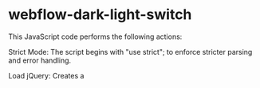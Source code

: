 # webflow-dark-light-switch

This JavaScript code performs the following actions:

Strict Mode: The script begins with "use strict"; to enforce stricter parsing and error handling.

Load jQuery: Creates a <script> element to load jQuery from the Google CDN and appends it to the document's head. Once jQuery is loaded, it runs a function to ensure no conflicts with other libraries.

Encapsulation: Wraps the main functionality in an anonymous function to avoid polluting the global namespace.

Webflow Integration: Ensures the Webflow array exists and pushes a function into it. This function will run when Webflow is ready.

Dark-Light Mode Toggle: Defines a function toggleDarkLightMode to switch between dark and light modes:

Checks the localStorage for the current mode.
Updates the page's background color, text color, and various other elements' styles based on the mode.
Sets appropriate images for dark and light modes.
Adds or removes CSS classes for dark mode.
Initial Mode Setup: On document ready, calls toggleDarkLightMode to apply the correct mode based on localStorage.

Button Click Event: Adds a click event listener to the .dark-light-button to toggle the dark-light mode and update localStorage.

Page Unload Event: Stores the current mode in localStorage when the user navigates away from the page to maintain the setting.

In summary, this code dynamically loads jQuery and sets up a dark-light mode toggle feature that remembers the user's preference using localStorage.